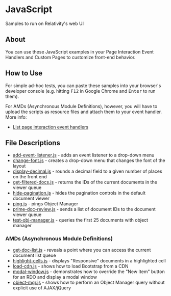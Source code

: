 # JavaScript
Samples to run on Relativity's web UI
## About
You can use these JavaScript examples in your Page Interaction Event Handlers and Custom Pages to customize front-end behavior.

## How to Use
For simple ad-hoc tests, you can paste these samples into your browser's developer console (e.g. hitting <kbd>F12</kbd> in Google Chrome and <kbd>Enter</kbd> to run them). 

For AMDs (Asynchronous Module Definitions), however, you will have to upload the scripts as resource files and attach them to your event handler.
More info:
* [List page interaction event handlers](https://platform.relativity.com/9.6/Content/Customizing_workflows/List_Page_Interaction_event_handlers.htm)

## File Descriptions

* [add-event-listener.js](add-event-listener.js) - adds an event listener to a drop-down menu
* [change-font.js](change-font.js) - creates a drop-down menu that changes the font of the layout
* [display-decimal.js](display-decimal.js) - rounds a decimal field to a given number of places on the front end
* [get-filtered-docs.js](get-filtered-docs.js) - returns the IDs of the current documents in the viewer queue
* [hide-pagination.js](hide-pagination.js) - hides the pagination controls in the default document viewer
* [ping.js](ping.js) - pings Object Manager
* [prime-doc-review.js](prime-doc-review.js) - sends a list of document IDs to the document viewer queue
* [test-obj-manager.js](test-obj-manager.js) - queries the first 25 documents with object manager

### AMDs (Asynchronous Module Definitions)
* [get-doc-list.js](amd/get-doc-list.js) - reveals a point where you can access the current document list queue
* [highlight-cells.js](amd/highlight-cells.js) - displays "Responsive" documents in a highlighted cell
* [load-cdn.js](amd/load-cdn.js) - shows how to load Bootstrap from a CDN
* [modal-window.js](amd/modal-window.js) - demonstrates how to override the "New Item" button for an RDO and display a modal window
* [object-mgr.js](amd/object-mgr.js) - shows how to perform an Object Manager query without explicit use of AJAX/jQuery

